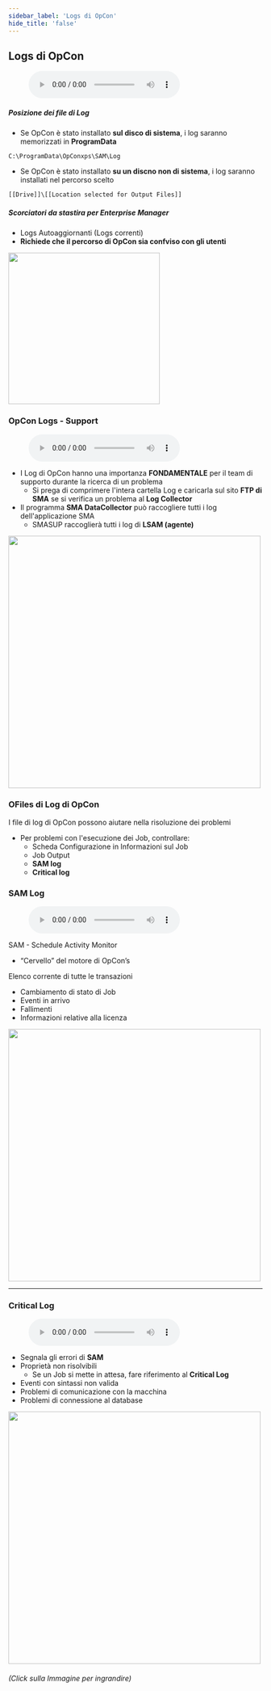 ```yaml
---
sidebar_label: 'Logs di OpCon'
hide_title: 'false'
---
```


## Logs di OpCon

<figure>
    <audio
        controls
        src="audiobasic/OpConLogs.mp3">
            Your browser does not support the
            <code>audio</code> element.
    </audio>
</figure>

##### Posizione dei file di Log

* Se OpCon è stato installato **sul disco di sistema**, i log saranno memorizzati in **ProgramData**  
```
C:\ProgramData\OpConxps\SAM\Log
```
* Se OpCon è stato installato **su un discno non di sistema**, i log saranno installati nel percorso scelto   
```
[[Drive]]\[[Location selected for Output Files]]
```

##### Scorciatori da stastira per Enterprise Manager

* Logs Autoaggiornanti (Logs correnti)
* **Richiede che il percorso di OpCon sia confviso con gli utenti**

<a href="imgbasic/Picture53.png" target="_blank"><img src="imgbasic/Picture53.png" width="300"></img></a>  

### OpCon Logs - Support

<figure>
    <audio
        controls
        src="audiobasic/OpConLogsSupport.mp3">
            Your browser does not support the
            <code>audio</code> element.
    </audio>
</figure>

* I Log di OpCon hanno una importanza **FONDAMENTALE** per il team di supporto durante la ricerca di un problema
    * Si prega di comprimere l'intera cartella Log e caricarla sul sito **FTP di SMA** se si verifica un problema al **Log Collector**
* Il programma **SMA DataCollector** può raccogliere tutti i log dell'applicazione SMA
    * SMASUP raccoglierà tutti i log di **LSAM (agente)**

<a href="imgbasic/Picture54.png" target="_blank"><img src="imgbasic/Picture54.png" width="500"></img></a>  

### OFiles di Log di OpCon

I file di log di OpCon possono aiutare nella risoluzione dei problemi 

* Per problemi con l'esecuzione dei Job, controllare:
    * Scheda Configurazione in Informazioni sul Job
    * Job Output
    * **SAM log**
    * **Critical log**

### SAM Log

<figure>
    <audio
        controls
        src="audiobasic/SAMLog.mp3">
            Your browser does not support the
            <code>audio</code> element.
    </audio>
</figure>

SAM - Schedule Activity Monitor

* “Cervello” del motore di OpCon’s

Elenco corrente di tutte le transazioni

* Cambiamento di stato di Job
* Eventi in arrivo
* Fallimenti
* Informazioni relative alla licenza

<a href="imgbasic/Picture55.png" target="_blank"><img src="imgbasic/Picture55.png" width="500"></img></a>  

---

### Critical Log

<figure>
    <audio
        controls
        src="audiobasic/CriticalLog.mp3">
            Your browser does not support the
            <code>audio</code> element.
    </audio>
</figure>

* Segnala gli errori di **SAM**
* Proprietà non risolvibili
    * Se un Job si mette in attesa, fare riferimento al **Critical Log**
* Eventi con sintassi non valida
* Problemi di comunicazione con la macchina
* Problemi di connessione al database

<a href="imgbasic/Picture56.png" target="_blank"><img src="imgbasic/Picture56.png" width="500"></img></a>  

###### (Click sulla Immagine per ingrandire)
